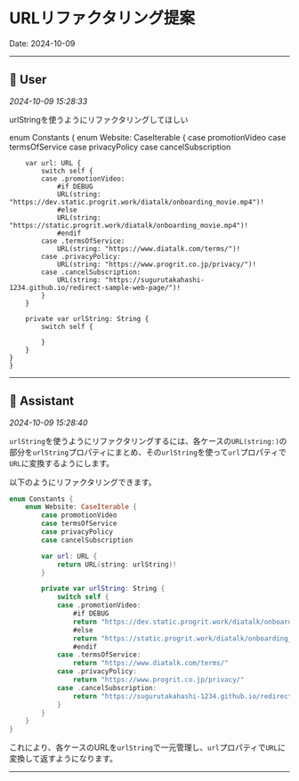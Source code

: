 # URLリファクタリング提案

Date: 2024-10-09

---

## 👤 User
*2024-10-09 15:28:33*

urlStringを使うようにリファクタリングしてほしい


enum Constants {
    enum Website: CaseIterable {
        case promotionVideo
        case termsOfService
        case privacyPolicy
        case cancelSubscription

        var url: URL {
            switch self {
            case .promotionVideo:
                #if DEBUG
                URL(string: "https://dev.static.progrit.work/diatalk/onboarding_movie.mp4")!
                #else
                URL(string: "https://static.progrit.work/diatalk/onboarding_movie.mp4")!
                #endif
            case .termsOfService:
                URL(string: "https://www.diatalk.com/terms/")!
            case .privacyPolicy:
                URL(string: "https://www.progrit.co.jp/privacy/")!
            case .cancelSubscription:
                URL(string: "https://sugurutakahashi-1234.github.io/redirect-sample-web-page/")!
            }
        }
        
        private var urlString: String {
            switch self {
            
            }
        }
    }
    }

---

## 🤖 Assistant
*2024-10-09 15:28:40*

`urlString`を使うようにリファクタリングするには、各ケースの`URL(string:)`の部分を`urlString`プロパティにまとめ、その`urlString`を使って`url`プロパティで`URL`に変換するようにします。

以下のようにリファクタリングできます。

```swift
enum Constants {
    enum Website: CaseIterable {
        case promotionVideo
        case termsOfService
        case privacyPolicy
        case cancelSubscription

        var url: URL {
            return URL(string: urlString)!
        }

        private var urlString: String {
            switch self {
            case .promotionVideo:
                #if DEBUG
                return "https://dev.static.progrit.work/diatalk/onboarding_movie.mp4"
                #else
                return "https://static.progrit.work/diatalk/onboarding_movie.mp4"
                #endif
            case .termsOfService:
                return "https://www.diatalk.com/terms/"
            case .privacyPolicy:
                return "https://www.progrit.co.jp/privacy/"
            case .cancelSubscription:
                return "https://sugurutakahashi-1234.github.io/redirect-sample-web-page/"
            }
        }
    }
}
```

これにより、各ケースのURLを`urlString`で一元管理し、`url`プロパティで`URL`に変換して返すようになります。

---
